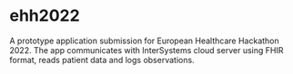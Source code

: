 # ehh2022
A prototype application submission for European Healthcare Hackathon 2022. The app communicates with InterSystems cloud server using FHIR format, reads patient data and logs observations.
